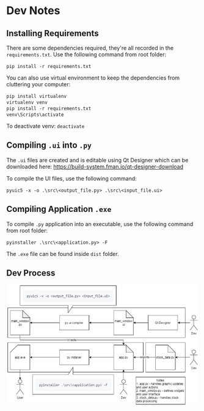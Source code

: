 # Dev Notes

## Installing Requirements
There are some dependencies required, they're all recorded in the `requirements.txt`. Use the following command from root folder:
```
pip install -r requirements.txt
```
You can also use virtual environment to keep the dependencies from cluttering your computer:
```
pip install virtualenv
virtualenv venv
pip install -r requirements.txt
venv\Scripts\activate
```
To deactivate venv: `deactivate`

## Compiling `.ui` into `.py`
The `.ui` files are created and is editable using Qt Designer which can be downloaded here: https://build-system.fman.io/qt-designer-download

To compile the UI files, use the following command:
```
pyuic5 -x -o .\src\<output_file.py> .\src\<input_file.ui>
```

## Compiling Application `.exe`
To compile `.py` application into an executable, use the following command from root folder:
```
pyinstaller .\src\<application.py> -F
```
The `.exe` file can be found inside `dist` folder.

## Dev Process
![Dev Process](../asset/img/dev-process-v0.5.png)

